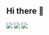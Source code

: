 ## Hi there 👋

![](https://64.media.tumblr.com/d4612fd47c97454cfec2d987ba277d1b/141149c5126df457-d9/s2048x3072_c0,19643,100000,80060/2c816fe1d391a005b1a6cacd355f06a98ec04db6.gif)
![](https://64.media.tumblr.com/8b3069fc3e05d132dab1b4b64dc04282/4c32a6a99d1fe04c-e4/s400x600/8471a81202d39aa79a466297dc44e76c80d8ff9a.gifv)
![](https://64.media.tumblr.com/f69ee3ac8e1b8c23c99a36721d4550b3/7b1aa6c0c33459b7-dd/s400x600/34e0855933b7bd5e735c97b70b962eb1d98e04fd.gifv)





<!--
**timmasso/timmasso** is a ✨ _special_ ✨ repository because its `README.md` (this file) appears on your GitHub profile.

Here are some ideas to get you started:

- 🔭 I’m currently working on ...
- 🌱 I’m currently learning ...
- 👯 I’m looking to collaborate on ...
- 🤔 I’m looking for help with ...
- 💬 Ask me about ...
- 📫 How to reach me: ...
- 😄 Pronouns: ...
- ⚡ Fun fact: ...
-->
